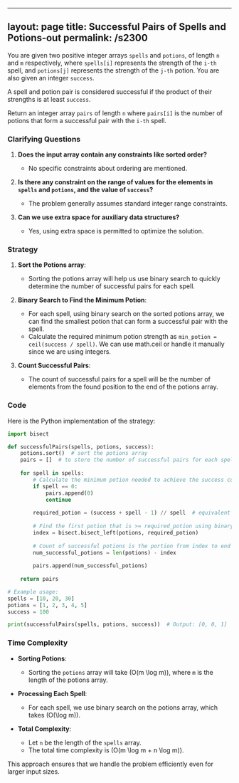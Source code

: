 
---
layout: page
title:  Successful Pairs of Spells and Potions-out
permalink: /s2300
---

You are given two positive integer arrays `spells` and `potions`, of length `n` and `m` respectively, where `spells[i]` represents the strength of the `i-th` spell, and `potions[j]` represents the strength of the `j-th` potion. You are also given an integer `success`.

A spell and potion pair is considered successful if the product of their strengths is at least `success`.

Return an integer array `pairs` of length `n` where `pairs[i]` is the number of potions that form a successful pair with the `i-th` spell.

### Clarifying Questions

1. **Does the input array contain any constraints like sorted order?**
   - No specific constraints about ordering are mentioned.

2. **Is there any constraint on the range of values for the elements in `spells` and `potions`, and the value of `success`?**
   - The problem generally assumes standard integer range constraints.

3. **Can we use extra space for auxiliary data structures?**
   - Yes, using extra space is permitted to optimize the solution.

### Strategy

1. **Sort the Potions array**:
   - Sorting the potions array will help us use binary search to quickly determine the number of successful pairs for each spell.

2. **Binary Search to Find the Minimum Potion**:
   - For each spell, using binary search on the sorted potions array, we can find the smallest potion that can form a successful pair with the spell.
   - Calculate the required minimum potion strength as `min_potion = ceil(success / spell)`. We can use math.ceil or handle it manually since we are using integers.

3. **Count Successful Pairs**:
   - The count of successful pairs for a spell will be the number of elements from the found position to the end of the potions array.

### Code

Here is the Python implementation of the strategy:

```python
import bisect

def successfulPairs(spells, potions, success):
    potions.sort()  # sort the potions array
    pairs = []  # to store the number of successful pairs for each spell
    
    for spell in spells:
        # Calculate the minimum potion needed to achieve the success condition
        if spell == 0:  
            pairs.append(0)
            continue
            
        required_potion = (success + spell - 1) // spell  # equivalent to math.ceil(success / spell)
        
        # Find the first potion that is >= required_potion using binary search
        index = bisect.bisect_left(potions, required_potion)
        
        # Count of successful potions is the portion from index to end
        num_successful_potions = len(potions) - index
        
        pairs.append(num_successful_potions)
        
    return pairs

# Example usage:
spells = [10, 20, 30]
potions = [1, 2, 3, 4, 5]
success = 100

print(successfulPairs(spells, potions, success))  # Output: [0, 0, 1]
```

### Time Complexity

- **Sorting Potions**:
  - Sorting the `potions` array will take \(O(m \log m)\), where `m` is the length of the potions array.

- **Processing Each Spell**:
  - For each spell, we use binary search on the potions array, which takes \(O(\log m)\).

- **Total Complexity**:
  - Let `n` be the length of the `spells` array.
  - The total time complexity is \(O(m \log m + n \log m)\).

This approach ensures that we handle the problem efficiently even for larger input sizes.